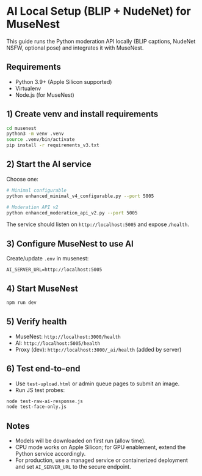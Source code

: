 # AI Local Setup (BLIP + NudeNet) for MuseNest

This guide runs the Python moderation API locally (BLIP captions, NudeNet NSFW, optional pose) and integrates it with MuseNest.

## Requirements
- Python 3.9+ (Apple Silicon supported)
- Virtualenv
- Node.js (for MuseNest)

## 1) Create venv and install requirements
```bash
cd musenest
python3 -m venv .venv
source .venv/bin/activate
pip install -r requirements_v3.txt
```

## 2) Start the AI service
Choose one:
```bash
# Minimal configurable
python enhanced_minimal_v4_configurable.py --port 5005

# Moderation API v2
python enhanced_moderation_api_v2.py --port 5005
```
The service should listen on `http://localhost:5005` and expose `/health`.

## 3) Configure MuseNest to use AI
Create/update `.env` in musenest:
```
AI_SERVER_URL=http://localhost:5005
```

## 4) Start MuseNest
```bash
npm run dev
```

## 5) Verify health
- MuseNest: `http://localhost:3000/health`
- AI: `http://localhost:5005/health`
- Proxy (dev): `http://localhost:3000/_ai/health` (added by server)

## 6) Test end-to-end
- Use `test-upload.html` or admin queue pages to submit an image.
- Run JS test probes:
```bash
node test-raw-ai-response.js
node test-face-only.js
```

## Notes
- Models will be downloaded on first run (allow time).
- CPU mode works on Apple Silicon; for GPU enablement, extend the Python service accordingly.
- For production, use a managed service or containerized deployment and set `AI_SERVER_URL` to the secure endpoint. 
